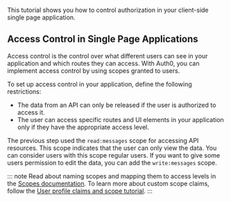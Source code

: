 This tutorial shows you how to control authorization in your client-side single page application.

## Access Control in Single Page Applications

Access control is the control over what different users can see in your application and which routes they can access.
With Auth0, you can implement access control by using scopes granted to users.

To set up access control in your application, define the following restrictions:
* The data from an API can only be released if the user is authorized to access it. 
* The user can access specific routes and UI elements in your application only if they have the appropriate access level.

The previous step used the `read:messages` scope for accessing API resources. This scope indicates that the user can only view the data. You can consider users with this scope regular users. If you want to give some users permission to edit the data, you can add the `write:messages` scope. 

::: note
Read about naming scopes and mapping them to access levels in the [Scopes documentation](/scopes). To learn more about custom scope claims, follow the [User profile claims and scope tutorial](/api-auth/tutorials/adoption/scope-custom-claims).
:::
